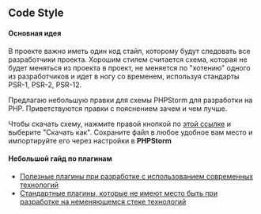 ## Code Style

#### Основная идея

В проекте важно иметь один код стайл, которому будут следовать все разработчики проекта.
Хорошим стилем считается схема, которая не будет меняться из проекта в проект, 
не меняется по "хотению" одного из разработчиков
и идет в ногу со временем, используя стандарты PSR-1, PSR-2, PSR-12.

Предлагаю небольшую правки для схемы PHPStorm для разработки на PHP.
Приветствуются правки с пояснением зачем и чем лучше.

Чтобы скачать схему, нажмите правой кнопкой по [этой ссылке](PHPStorm%20PHP%20Modernized%20Code%20Style.xml) и выберите "Скачать как". 
Сохраните файл в любое удобное вам место и импортируйте его через настройки в **PHPStorm**

#### Небольшой гайд по плагинам

- [Полезные плагины при разработке с использованием современных технологий](useful-plugins.md)
- [Стандартные плагины, которые не имеют место быть при разработке на неменяющемся стеке технологий](useless-plugins.md)